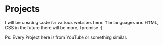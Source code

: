 # Projects
I will be creating code for various websites here. The languages are: HTML, CSS in the future there will be more, I promise :)

Ps. Every Project here is from YouTube or something similar.
